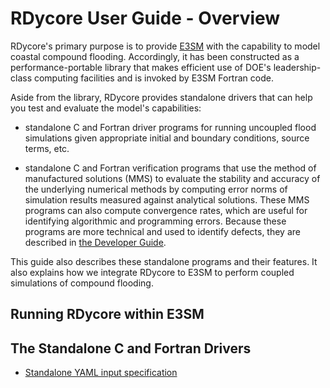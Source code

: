 # RDycore User Guide - Overview

RDycore's primary purpose is to provide [E3SM](https://e3sm.org/) with the
capability to model coastal compound flooding. Accordingly, it has been
constructed as a performance-portable library that makes efficient use of
DOE's leadership-class computing facilities and is invoked by E3SM Fortran code.

Aside from the library, RDycore provides standalone drivers that can help you
test and evaluate the model's capabilities:

* standalone C and Fortran driver programs for running uncoupled flood
  simulations given appropriate initial and boundary conditions, source terms,
  etc.

* standalone C and Fortran verification programs that use the method of
  manufactured solutions (MMS) to evaluate the stability and accuracy of the
  underlying numerical methods by computing error norms of simulation results
  measured against analytical solutions. These MMS programs can also compute
  convergence rates, which are useful for identifying algorithmic and
  programming errors. Because these programs are more technical and used to
  identify defects, they are described in [the Developer Guide](../developer/index.md).

This guide also describes these standalone programs and their features. It also
explains how we integrate RDycore to E3SM to perform coupled simulations of
compound flooding.

## Running RDycore within E3SM

## The Standalone C and Fortran Drivers

* [Standalone YAML input specification](../common/input.md)

